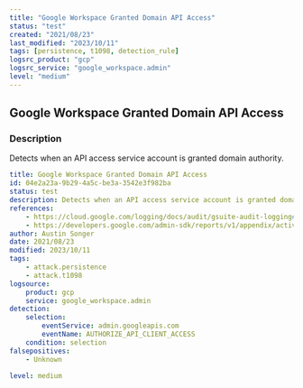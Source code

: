 ```yaml
---
title: "Google Workspace Granted Domain API Access"
status: "test"
created: "2021/08/23"
last_modified: "2023/10/11"
tags: [persistence, t1098, detection_rule]
logsrc_product: "gcp"
logsrc_service: "google_workspace.admin"
level: "medium"
---
```


## Google Workspace Granted Domain API Access

### Description

Detects when an API access service account is granted domain authority.

```yml
title: Google Workspace Granted Domain API Access
id: 04e2a23a-9b29-4a5c-be3a-3542e3f982ba
status: test
description: Detects when an API access service account is granted domain authority.
references:
    - https://cloud.google.com/logging/docs/audit/gsuite-audit-logging#3
    - https://developers.google.com/admin-sdk/reports/v1/appendix/activity/admin-domain-settings#AUTHORIZE_API_CLIENT_ACCESS
author: Austin Songer
date: 2021/08/23
modified: 2023/10/11
tags:
    - attack.persistence
    - attack.t1098
logsource:
    product: gcp
    service: google_workspace.admin
detection:
    selection:
        eventService: admin.googleapis.com
        eventName: AUTHORIZE_API_CLIENT_ACCESS
    condition: selection
falsepositives:
    - Unknown

level: medium

```
